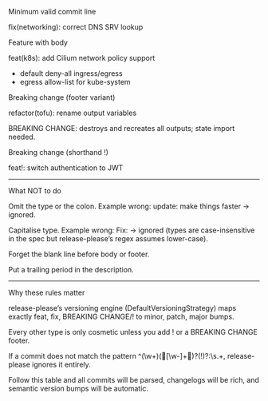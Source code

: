 Minimum valid commit line

fix(networking): correct DNS SRV lookup

Feature with body

feat(k8s): add Cilium network policy support

- default deny-all ingress/egress
- egress allow-list for kube-system

Breaking change (footer variant)

refactor(tofu): rename output variables

BREAKING CHANGE: destroys and recreates all outputs; state import needed.

Breaking change (shorthand !)

feat!: switch authentication to JWT

---

What NOT to do

Omit the type or the colon. Example wrong: update: make things faster → ignored.

Capitalise type. Example wrong: Fix: → ignored (types are case-insensitive in the spec but release-please’s regex assumes lower-case).

Forget the blank line before body or footer.

Put a trailing period in the description.

---

Why these rules matter

release-please’s versioning engine (DefaultVersioningStrategy) maps exactly feat, fix, BREAKING CHANGE/! to minor, patch, major bumps.

Every other type is only cosmetic unless you add ! or a BREAKING CHANGE footer.

If a commit does not match the pattern ^(\w+)([\w\-]+)?(!)?:\s.+, release-please ignores it entirely.

Follow this table and all commits will be parsed, changelogs will be rich, and semantic version bumps will be automatic.
